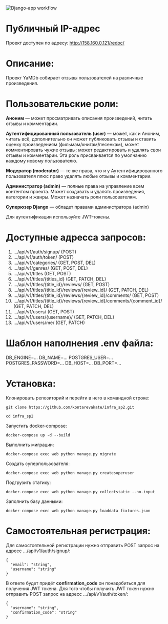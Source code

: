 ![Django-app workflow](https://github.com/kontarevakate/yamdb_final/actions/workflows/yamdb_workflow.yml/badge.svg)

# Публичный IP-адрес
Проект доступен по адресу: http://158.160.0.121/redoc/

# Описание:

Проект YaMDb собирает отзывы пользователей на различные произведения.

# Пользовательские роли:
**Аноним** — может просматривать описания произведений, читать отзывы и комментарии.

**Аутентифицированный пользователь (user)** — может, как и Аноним, читать всё, дополнительно он может публиковать отзывы и ставить оценку произведениям (фильмам/книгам/песенкам), может комментировать чужие отзывы; может редактировать и удалять свои отзывы и комментарии. Эта роль присваивается по умолчанию каждому новому пользователю.

**Модератор (moderator)** — те же права, что и у Аутентифицированного пользователя плюс право удалять любые отзывы и комментарии.

**Администратор (admin)** — полные права на управление всем контентом проекта. Может создавать и удалять произведения, категории и жанры. Может назначать роли пользователям.

**Суперюзер Django** — обладет правами администратора (admin)

Для аутентификации используйте JWT-токены.

# Доступные адресса запросов:

1. .../api/v1/auth/signup/ (POST)
2. .../api/v1/auth/token/ (POST)
3. .../api/v1/categories/ (GET, POST, DEL)
4. .../api/v1/genres/ (GET, POST, DEL)
5. .../api/v1/titles (GET, POST)
6. .../api/v1/titles/{titles_id} (GET, PATCH, DEL)
7. .../api/v1/titles/{title_id}/reviews/ (GET, POST)
8. .../api/v1/titles/{title_id}/reviews/{review_id}/ (GET, PATCH, DEL)
9. .../api/v1/titles/{title_id}/reviews/{review_id}/comments/ (GET, POST)
10. .../api/v1/titles/{title_id}/reviews/{review_id}/comments/{comment_id}/ (GET, PATCH, DEL)
11. .../api/v1/users/ (GET, POST)
12. .../api/v1/users/{username}/ (GET, PATCH, DEL)
13. .../api/v1/users/me/ (GET, PATCH)

# Шаблон наполнения .env файла:

DB_ENGINE=...
DB_NAME=...
POSTGRES_USER=...
POSTGRES_PASSWORD=...
DB_HOST=...
DB_PORT=...

# Установка:

Клонировать репозиторий и перейти в него в командной строке:

```
git clone https://github.com/kontarevakate/infra_sp2.git
```

```
cd infra_sp2
```

Запустить docker-compose:

```
docker-compose up -d --build
```

Выполнить миграции:

```
docker-compose exec web python manage.py migrate
```

Создать суперпользователя:

```
docker-compose exec web python manage.py createsuperuser
```
Подгрузить статику:

```
docker-compose exec web python manage.py collectstatic --no-input
```

Заполнить базу данными:

```
docker-compose exec web python manage.py loaddata fixtures.json
```

# Самостоятельная регистрация:

Для самостоятельной регистрации нужно отправить POST запрос на адресс .../api/v1/auth/signup/:

```
{
  "email": "string",
  "username": "string"
}
```

В ответе будет придёт **confirmation_code** он понадобиться для получения JWT токена.
Для того чтобы получить JWT токен нужно отправить POST запрос на адресс .../api/v1/auth/token/:
```
{
  "username": "string",
  "confirmation_code": "string"
}
```
